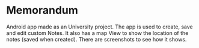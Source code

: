 # Memorandum
Android app made as an University project. The app is used to create, save and edit custom Notes. It also has a map View to show the location of the notes (saved when created).
There are screenshots to see how it shows.

